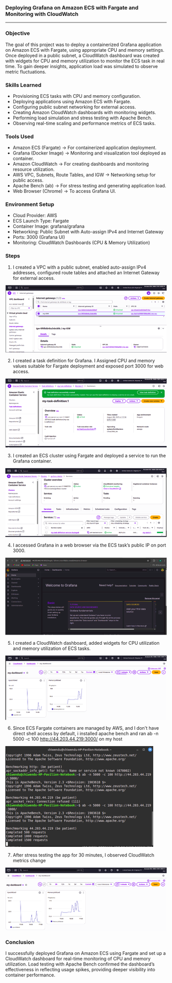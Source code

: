 ### Deploying Grafana on Amazon ECS with Fargate and Monitoring with CloudWatch 
---

### Objective
The goal of this project was to deploy a containerized Grafana application on Amazon ECS with Fargate, using appropriate CPU and memory settings. Once deployed in a public subnet, a CloudWatch dashboard was created with widgets for CPU and memory utilization to monitor the ECS task in real time. To gain deeper insights, application load was simulated to observe metric fluctuations.

### Skills Learned
- Provisioning ECS tasks with CPU and memory configuration.
- Deploying applications using Amazon ECS with Fargate.
- Configuring public subnet networking for external access.
- Creating Amazon CloudWatch dashboards with monitoring widgets.
- Performing load simulation and stress testing with Apache Bench.
- Observing real-time scaling and performance metrics of ECS tasks.

### Tools Used
- Amazon ECS (Fargate) → For containerized application deployment.
- Grafana (Docker Image) → Monitoring and visualization tool deployed as container.
- Amazon CloudWatch → For creating dashboards and monitoring resource utilization.
- AWS VPC, Subnets, Route Tables, and IGW → Networking setup for public access.
- Apache Bench (ab) → For stress testing and generating application load.
- Web Browser (Chrome) → To access Grafana UI.

### Environment Setup
- Cloud Provider: AWS
- ECS Launch Type: Fargate
- Container Image: grafana/grafana
- Networking: Public Subnet with Auto-assign IPv4 and Internet Gateway
- Ports: 3000 (Grafana UI)
- Monitoring: CloudWatch Dashboards (CPU & Memory Utilization)

### Steps
1. I created a VPC with a public subnet, enabled auto-assign IPv4 addresses, configured route tables and attached an Internet Gateway for external access.

 ![Create User](./screenshots/image1.png)

2. I created a task definition for Grafana. I Assigned CPU and memory values suitable for Fargate deployment and exposed port 3000 for web access.

 ![Create User](./screenshots/image2.png)

3. I created an ECS cluster using Fargate and deployed a service to run the Grafana container.

 ![Create User](./screenshots/image3.png)

4. I accessed Grafana in a web browser via the ECS task’s public IP on port 3000.

 ![Create User](./screenshots/image4.png)

5. I created a CloudWatch dashboard, added widgets for CPU utilization and memory utilization of ECS tasks.

 ![Create User](./screenshots/image5.png)

6. Since ECS Fargate containers are managed by AWS, and I don't have direct shell access by default, i installed apache bench and ran ab -n 5000 -c 100 http://44.203.44.219:3000/ on my host 

 ![Create User](./screenshots/image6.png)

7. After stress testing the app for 30 minutes, I observed CloudWatch metrics change

 ![Create User](./screenshots/image7.png) 

 ### Conclusion
 I successfully deployed Grafana on Amazon ECS using Fargate and set up a CloudWatch dashboard for real-time monitoring of CPU and memory utilization. Load testing with Apache Bench confirmed the dashboard’s effectiveness in reflecting usage spikes, providing deeper visibility into container performance.

